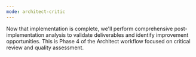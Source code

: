 ```yaml
---
mode: architect-critic
---
```

Now that implementation is complete, we'll perform comprehensive post-implementation analysis to validate deliverables and identify improvement opportunities. This is Phase 4 of the Architect workflow focused on critical review and quality assessment.